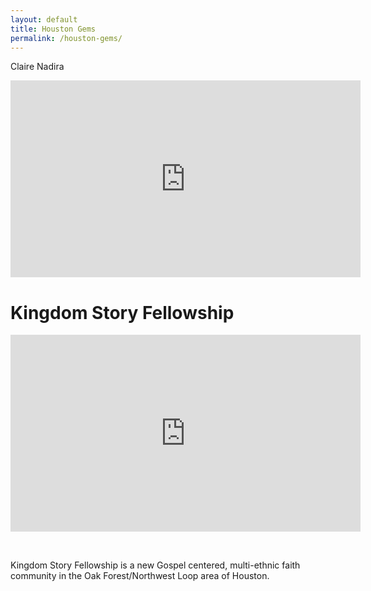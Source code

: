```yaml
---
layout: default
title: Houston Gems
permalink: /houston-gems/
---
```


Claire Nadira

<iframe width="560" height="315" src="https://www.youtube.com/embed/feqlKZDf4Zo" frameborder="0" allow="accelerometer; autoplay; encrypted-media; gyroscope; picture-in-picture" allowfullscreen></iframe>

# Kingdom Story Fellowship

<iframe width="560" height="315" src="https://www.youtube.com/embed/Y_816fF-D5I" frameborder="0" allow="accelerometer; autoplay; encrypted-media; gyroscope; picture-in-picture" allowfullscreen=""></iframe>

&nbsp;

Kingdom Story Fellowship is a new Gospel centered, multi-ethnic faith community in the Oak Forest/Northwest Loop area of Houston.